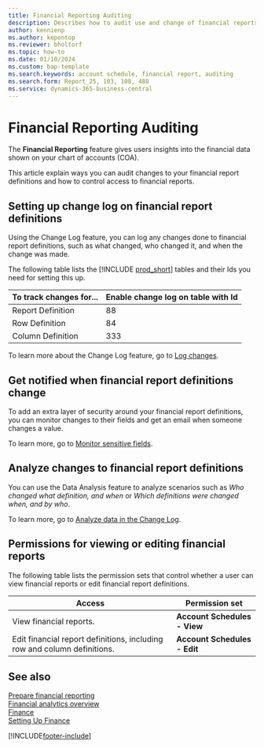```yaml
---
title: Financial Reporting Auditing
description: Describes how to audit use and change of financial reports
author: kennienp
ms.author: kepontop
ms.reviewer: bholtorf
ms.topic: how-to
ms.date: 01/10/2024
ms.custom: bap-template
ms.search.keywords: account schedule, financial report, auditing
ms.search.form: Report_25, 103, 108, 488
ms.service: dynamics-365-business-central
---
```

# Financial Reporting Auditing

The **Financial Reporting** feature gives users insights into the financial data shown on your chart of accounts (COA). 

This article explain ways you can audit changes to your financial report definitions and how to control access to financial reports.

## Setting up change log on financial report definitions

Using the Change Log feature, you can log any changes done to financial report definitions, such as what changed, who changed it, and when the change was made.

The following table lists the [!INCLUDE [prod_short](includes/prod_short.md)] tables and their Ids you need for setting this up.

| To track changes for... | Enable change log on table with Id |
| ----------------------- | ---------------------------------- |
| Report Definition       | 88  |
| Row Definition          | 84  |
| Column Definition       | 333 |

To learn more about the Change Log feature, go to [Log changes](across-log-changes.md).


## Get notified when financial report definitions change

To add an extra layer of security around your financial report definitions, you can monitor changes to their fields and get an email when someone changes a value. 

To learn more, go to [Monitor sensitive fields](across-log-changes.md#monitor-sensitive-fields).


## Analyze changes to financial report definitions

You can use the Data Analysis feature to analyze scenarios such as *Who changed what definition, and when* or *Which definitions were changed when, and by who*. 

To learn more, go to [Analyze data in the Change Log](across-log-changes.md#analyze-data-in-the-change-log).


## Permissions for viewing or editing financial reports

The following table lists the permission sets that control whether a user can view financial reports or edit financial report definitions.

| Access   | Permission set |
|------------------------| ----------------------- |
| View financial reports. | **Account Schedules - View** |
| Edit financial report definitions, including row and column definitions. | **Account Schedules - Edit** |

## See also

[Prepare financial reporting](bi-how-work-account-schedule.md)  
[Financial analytics overview](bi.md)  
[Finance](finance.md)  
[Setting Up Finance](finance-setup-finance.md)  

[!INCLUDE[footer-include](includes/footer-banner.md)]